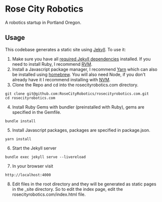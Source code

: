 # Rose City Robotics
A robotics startup in Portland Oregon.

## Usage
This codebase generates a static site using [Jekyll](https://jekyllrb.com/). To use it:

1. Make sure you have all [required Jekyll dependencies](https://jekyllrb.com/docs/installation/#requirements) installed. If you need to install Ruby, I recommend [RVM](https://rvm.io/).
2. Install a Javascript package manager, I recommend [Yarn](https://classic.yarnpkg.com/lang/en/docs/install/) which can also be installed using [homebrew](https://formulae.brew.sh/formula/yarn). You will also need Node, if you don't already have it I recommend installing with [NVM](https://github.com/nvm-sh/nvm/blob/master/README.md).
3. Clone the Repo and cd into the rosecityrobotics.com directory.
```
git clone git@github.com:RoseCityRobotics/rosecityrobotics.com.git
cd rosecityrobotics.com
```
4. Install Ruby Gems with bundler (preinstalled with Ruby), gems are specified in the Gemfile.
```
bundle install
```
5. Install Javascript packages, packages are specified in package.json.
```
yarn install
```
6. Start the Jekyll server
```
bundle exec jekyll serve --livereload
```
7. In your browser visit
```
http://localhost:4000
```
8. Edit files in the root directory and they will be generated as static pages in the _site directory. So to edit the index page, edit the rosecityrobotics.com/index.html file.
